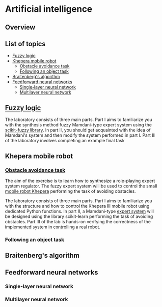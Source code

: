 # Artificial intelligence

## Overview

## List of topics

- [Fuzzy logic](#fuzzy-logic)
- [Khepera mobile robot](#khepera-mobile-robot)
  - [Obstacle avoidance task](#obstacle-avoidence-task)
  - [Following an object task](#following-object-task)
- [Braitenberg's algorithm](#braitenbergs-algorithm)
- [Feedforward neural networks](#feedforward-neural-networks)
  - [Single-layer neural network](#single-layer-neural-network)
  - [Multilayer neural network](#multilayer-neural-network)

## [Fuzzy logic](https://github.com/nnalijm/LaTeX-Portfolio/tree/main/Computer%20engineering/Artificial%20intelligence/fuzzy%20logic)

The laboratory consists of three main parts. Part I aims to familiarize you with the synthesis method fuzzy Mamdani-type expert system using the [scikit-fuzzy library](https://pythonhosted.org/scikit-fuzzy/overview.html). In part II, you should get acquainted with the idea of Mamdani's system and then modify the system performed in part I. Part III of the laboratory involves completing an example final task

## Khepera mobile robot

### [Obstacle avoidance task](https://github.com/nnalijm/LaTeX-Portfolio/tree/main/Computer%20engineering/Artificial%20intelligence/obstacle%20avoidance%20task)

The aim of the exercise is to learn how to synthesize a role-playing expert system regulator. The fuzzy expert system will be used to control the small [mobile robot Khepera](https://en.wikipedia.org/wiki/Khepera_mobile_robot) performing the task of avoiding obstacles.

The laboratory consists of three main parts. Part I aims to familiarize you with the structure and how to control the Khepera III mobile robot using dedicated Python functions. In part II, a Mamdani-type [expert system](https://en.wikipedia.org/wiki/Expert_system) will be designed using the library scikit-learn performing the task of avoiding obstacles. Part III of the lab is hands-on verifying the correctness of the implemented system in controlling a real robot.

### Following an object task

## Braitenberg's algorithm

## Feedforward neural networks

### Single-layer neural network

### Multilayer neural network
